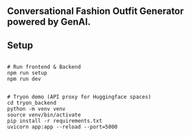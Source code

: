## Conversational Fashion Outfit Generator powered by GenAI.


## Setup


```

# Run frontend & Backend
npm run setup
npm run dev


# Tryon demo (API proxy for Huggingface spaces)
cd tryon_backend
python -m venv venv
source venv/bin/activate
pip install -r requirements.txt
uvicorn app:app --reload --port=5000

```